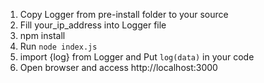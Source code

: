 1. Copy Logger from pre-install folder to your source
2. Fill your_ip_address into Logger file
3. npm install
4. Run `node index.js`
5. import {log} from Logger and Put `log(data)` in your code
6. Open browser and access http://localhost:3000
